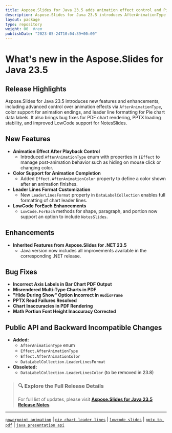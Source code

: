 ```yaml
---
title: Aspose.Slides for Java 23.5 adds animation effect control and Pie chart leader lines
description: Aspose.Slides for Java 23.5 introduces AfterAnimationType settings, Pie chart leader line formatting, LowCode notes support, and multiple PDF conversion fixes.
layout: package
type: repository
weight: 00	#rem
publishDate: "2023-05-24T10:04:39+00:00"
---
```


# What's new in the Aspose.Slides for Java 23.5

## Release Highlights

Aspose.Slides for Java 23.5 introduces new features and enhancements, including advanced control over animation effects via `AfterAnimationType`, color support for animation endings, and leader line formatting for Pie chart data labels. It also brings bug fixes for PDF chart rendering, PPTX loading stability, and improved LowCode support for NotesSlides.

## New Features

- **Animation Effect After Playback Control**
  - Introduced `AfterAnimationType` enum with properties in `IEffect` to manage post-animation behavior such as hiding on mouse click or changing color.
- **Color Support for Animation Completion**
  - Added `Effect.AfterAnimationColor` property to define a color shown after an animation finishes.
- **Leader Lines Format Customization**
  - New `LeaderLinesFormat` property in `DataLabelCollection` enables full formatting of chart leader lines.
- **LowCode ForEach Enhancements**
  - `LowCode.ForEach` methods for shape, paragraph, and portion now support an option to include `NotesSlides`.

## Enhancements

- **Inherited Features from Aspose.Slides for .NET 23.5**
  - Java version now includes all improvements available in the corresponding .NET release.

## Bug Fixes

- **Incorrect Axis Labels in Bar Chart PDF Output**
- **Misrendered Multi-Type Charts in PDF**
- **"Hide During Show" Option Incorrect in `AudioFrame`**
- **PPTX Read Failures Resolved**
- **Chart Inaccuracies in PDF Rendering**
- **Math Portion Font Height Inaccuracy Corrected**

## Public API and Backward Incompatible Changes

- **Added:**  
  - `AfterAnimationType` enum  
  - `Effect.AfterAnimationType`  
  - `Effect.AfterAnimationColor`  
  - `DataLabelCollection.LeaderLinesFormat`  
- **Obsoleted:**  
  - `DataLabelCollection.LeaderLinesColor` (to be removed in 23.8)

> ### 🔍 Explore the Full Release Details  
> For full list of updates, please visit **[Aspose.Slides for Java 23.5 Release Notes](https://releases.aspose.com/slides/java/release-notes/2023/aspose-slides-for-java-23-5-release-notes/)**

---

[`powerpoint animation`](https://search.aspose.com/q/powerpoint-animation.html) | [`pie chart leader lines`](https://search.aspose.com/q/pie-chart-leader-lines.html) | [`lowcode slides`](https://search.aspose.com/q/lowcode-slides.html) | [`pptx to pdf`](https://search.aspose.com/q/pptx-to-pdf.html) | [`java presentation api`](https://search.aspose.com/q/java-presentation-api.html)
